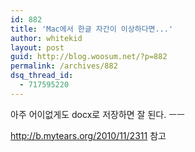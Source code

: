 ```yaml
---
id: 882
title: 'Mac에서 한글 자간이 이상하다면...'
author: whitekid
layout: post
guid: http://blog.woosum.net/?p=882
permalink: /archives/882
dsq_thread_id:
  - 717595220
---
```

아주 어이없게도 docx로 저장하면 잘 된다. ㅡㅡ

http://b.mytears.org/2010/11/2311 참고